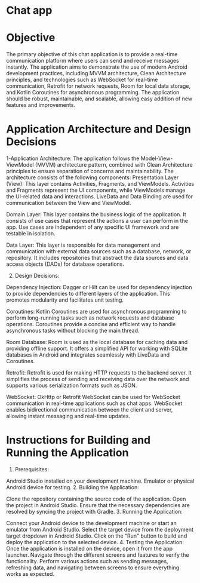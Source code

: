 # Chat app 
# Objective
The primary objective of this chat application is to provide a real-time communication platform where users can send and receive messages instantly. The application aims to demonstrate the use of modern Android development practices, including MVVM architecture, Clean Architecture principles, and technologies such as WebSocket for real-time communication, Retrofit for network requests, Room for local data storage, and Kotlin Coroutines for asynchronous programming. The application should be robust, maintainable, and scalable, allowing easy addition of new features and improvements.
# Application Architecture and Design Decisions
1-Application Architecture:
The application follows the Model-View-ViewModel (MVVM) architecture pattern, combined with Clean Architecture principles to ensure separation of concerns and maintainability. The architecture consists of the following components:
Presentation Layer (View): This layer contains Activities, Fragments, and ViewModels. Activities and Fragments represent the UI components, while ViewModels manage the UI-related data and interactions. LiveData and Data Binding are used for communication between the View and ViewModel.

Domain Layer: This layer contains the business logic of the application. It consists of use cases that represent the actions a user can perform in the app. Use cases are independent of any specific UI framework and are testable in isolation.

Data Layer: This layer is responsible for data management and communication with external data sources such as a database, network, or repository. It includes repositories that abstract the data sources and data access objects (DAOs) for database operations.

2. Design Decisions:

Dependency Injection: Dagger or Hilt can be used for dependency injection to provide dependencies to different layers of the application. This promotes modularity and facilitates unit testing.

Coroutines: Kotlin Coroutines are used for asynchronous programming to perform long-running tasks such as network requests and database operations. Coroutines provide a concise and efficient way to handle asynchronous tasks without blocking the main thread.

Room Database: Room is used as the local database for caching data and providing offline support. It offers a simplified API for working with SQLite databases in Android and integrates seamlessly with LiveData and Coroutines.

Retrofit: Retrofit is used for making HTTP requests to the backend server. It simplifies the process of sending and receiving data over the network and supports various serialization formats such as JSON.

WebSocket: OkHttp or Retrofit WebSocket can be used for WebSocket communication in real-time applications such as chat apps. WebSocket enables bidirectional communication between the client and server, allowing instant messaging and real-time updates.
# Instructions for Building and Running the Application
1. Prerequisites:

Android Studio installed on your development machine.
Emulator or physical Android device for testing.
2. Building the Application:

Clone the repository containing the source code of the application.
Open the project in Android Studio.
Ensure that the necessary dependencies are resolved by syncing the project with Gradle.
3. Running the Application:

Connect your Android device to the development machine or start an emulator from Android Studio.
Select the target device from the deployment target dropdown in Android Studio.
Click on the "Run" button to build and deploy the application to the selected device.
4. Testing the Application:
Once the application is installed on the device, open it from the app launcher.
Navigate through the different screens and features to verify the functionality.
Perform various actions such as sending messages, refreshing data, and navigating between screens to ensure everything works as expected.
